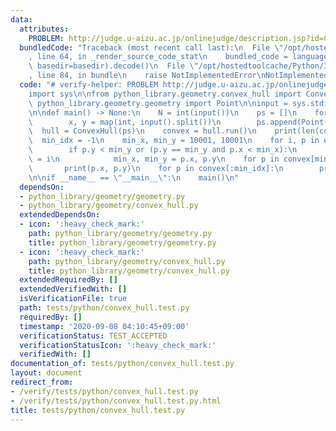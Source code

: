 ```yaml
---
data:
  attributes:
    PROBLEM: http://judge.u-aizu.ac.jp/onlinejudge/description.jsp?id=CGL_4_A
  bundledCode: "Traceback (most recent call last):\n  File \"/opt/hostedtoolcache/Python/3.8.5/x64/lib/python3.8/site-packages/onlinejudge_verify/documentation/build.py\"\
    , line 64, in _render_source_code_stat\n    bundled_code = language.bundle(stat.path,\
    \ basedir=basedir).decode()\n  File \"/opt/hostedtoolcache/Python/3.8.5/x64/lib/python3.8/site-packages/onlinejudge_verify/languages/python.py\"\
    , line 84, in bundle\n    raise NotImplementedError\nNotImplementedError\n"
  code: "# verify-helper: PROBLEM http://judge.u-aizu.ac.jp/onlinejudge/description.jsp?id=CGL_4_A\n\
    import sys\n\nfrom python_library.geometry.convex_hull import ConvexHull\nfrom\
    \ python_library.geometry.geometry import Point\n\ninput = sys.stdin.buffer.readline\n\
    \n\ndef main() -> None:\n    N = int(input())\n    ps = []\n    for _ in range(N):\n\
    \        x, y = map(int, input().split())\n        ps.append(Point(x, y))\n  \
    \  hull = ConvexHull(ps)\n    convex = hull.run()\n    print(len(convex))\n  \
    \  min_idx = -1\n    min_x, min_y = 10001, 10001\n    for i, p in enumerate(convex):\n\
    \        if p.y < min_y or (p.y == min_y and p.x < min_x):\n            min_idx\
    \ = i\n            min_x, min_y = p.x, p.y\n    for p in convex[min_idx:]:\n \
    \       print(p.x, p.y)\n    for p in convex[:min_idx]:\n        print(p.x, p.y)\n\
    \n\nif __name__ == \"__main__\":\n    main()\n"
  dependsOn:
  - python_library/geometry/geometry.py
  - python_library/geometry/convex_hull.py
  extendedDependsOn:
  - icon: ':heavy_check_mark:'
    path: python_library/geometry/geometry.py
    title: python_library/geometry/geometry.py
  - icon: ':heavy_check_mark:'
    path: python_library/geometry/convex_hull.py
    title: python_library/geometry/convex_hull.py
  extendedRequiredBy: []
  extendedVerifiedWith: []
  isVerificationFile: true
  path: tests/python/convex_hull.test.py
  requiredBy: []
  timestamp: '2020-09-08 04:10:45+09:00'
  verificationStatus: TEST_ACCEPTED
  verificationStatusIcon: ':heavy_check_mark:'
  verifiedWith: []
documentation_of: tests/python/convex_hull.test.py
layout: document
redirect_from:
- /verify/tests/python/convex_hull.test.py
- /verify/tests/python/convex_hull.test.py.html
title: tests/python/convex_hull.test.py
---
```

